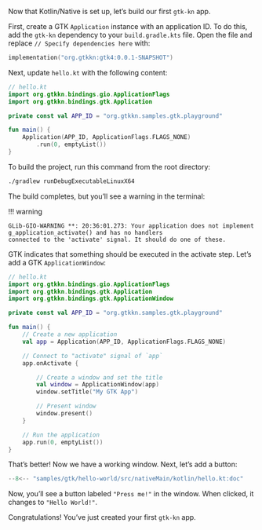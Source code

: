 Now that Kotlin/Native is set up, let’s build our first `gtk-kn` app.

First, create a GTK `Application` instance with an application ID. To do this, add the `gtk-kn` dependency to your
`build.gradle.kts` file. Open the file and replace `// Specify dependencies here` with:

```kotlin
implementation("org.gtkkn:gtk4:0.0.1-SNAPSHOT")
```

Next, update `hello.kt` with the following content:

```kotlin
// hello.kt
import org.gtkkn.bindings.gio.ApplicationFlags
import org.gtkkn.bindings.gtk.Application

private const val APP_ID = "org.gtkkn.samples.gtk.playground"

fun main() {
    Application(APP_ID, ApplicationFlags.FLAGS_NONE)
        .run(0, emptyList())
}
```

To build the project, run this command from the root directory:

```bash
./gradlew runDebugExecutableLinuxX64
```

The build completes, but you’ll see a warning in the terminal:

!!! warning

    GLib-GIO-WARNING **: 20:36:01.273: Your application does not implement g_application_activate() and has no handlers
    connected to the 'activate' signal. It should do one of these.

GTK indicates that something should be executed in the activate step. Let’s add a GTK `ApplicationWindow`:

```kotlin
// hello.kt
import org.gtkkn.bindings.gio.ApplicationFlags
import org.gtkkn.bindings.gtk.Application
import org.gtkkn.bindings.gtk.ApplicationWindow

private const val APP_ID = "org.gtkkn.samples.gtk.playground"

fun main() {
    // Create a new application
    val app = Application(APP_ID, ApplicationFlags.FLAGS_NONE)

    // Connect to "activate" signal of `app`
    app.onActivate {

        // Create a window and set the title
        val window = ApplicationWindow(app)
        window.setTitle("My GTK App")

        // Present window
        window.present()
    }

    // Run the application
    app.run(0, emptyList())
}
```

That’s better! Now we have a working window. Next, let’s add a button:

``` kotlin title="samples/gtk/hello-world/src/nativeMain/kotlin/hello.kt"
--8<-- "samples/gtk/hello-world/src/nativeMain/kotlin/hello.kt:doc"
```

Now, you’ll see a button labeled `"Press me!"` in the window. When clicked, it changes to `"Hello World!"`.

Congratulations! You’ve just created your first `gtk-kn` app.

